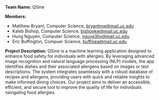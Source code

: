 **Team Name:** QSine

**Members:**
- Matthew Bryant, Computer Science, bryantmw@mail.uc.edu
- Kaleb Bishop, Computer Science, bishopkw@mail.uc.edu
- Hung Nguyen, Computer Science, nguye3hv@mail.uc.edu
- Eric Buffington, Compuer Science, buffinea@mail.uc.edu

**Project Description:** QSine is a machine learning application designed to enhance food safety for individuals with allergies. By leveraging advanced image recognition and natural language processing (NLP) models, the app identifies dishes and their associated allergens based on images or text descriptions. The system integrates seamlessly with a robust database of recipes and allergens, providing users with quick and reliable insights to make informed dining choices. Our project aims to deliver an accessible, efficient, and secure tool to improve the quality of life for individuals navigating food allergies.